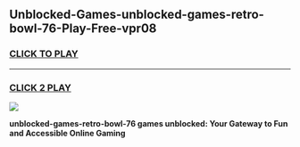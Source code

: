 
## Unblocked-Games-unblocked-games-retro-bowl-76-Play-Free-vpr08
<h3>
<a href="https://premium76.site?title=unblocked-games-retro-bowl-76&ref=20A">CLICK TO PLAY</a></h3>
<hr>

<h3>
<a href="https://premium76.site?title=unblocked-games-retro-bowl-76&ref=20A">CLICK 2 PLAY</a>
  
</h3>

<a href="https://premium76.site?title=unblocked-games-retro-bowl-76&ref=20A"><img src="https://clearcache.store/games.png"></a>


**unblocked-games-retro-bowl-76 games unblocked: Your Gateway to Fun and Accessible Online Gaming**
